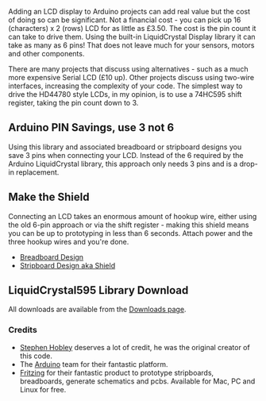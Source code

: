 Adding an LCD display to Arduino projects can add real value but the cost of doing so can be significant. Not a financial cost - you can pick up 16 (characters) x 2 (rows) LCD for as little as £3.50. The cost is the pin count it can take to drive them. Using the built-in LiquidCrystal Display library it can take as many as 6 pins! That does not leave much for your sensors, motors and other components.

There are many projects that discuss using alternatives - such as a much more expensive Serial LCD (£10 up). Other projects discuss using two-wire interfaces, increasing the complexity of your code. The simplest way to drive the HD44780 style LCDs, in my opinion, is to use a 74HC595 shift register, taking the pin count down to 3.

## Arduino PIN Savings, use 3 not 6 ##
Using this library and associated breadboard or stripboard designs you save 3 pins when connecting your LCD. Instead of the 6 required by the Arduino LiquidCrystal library, this approach only needs 3 pins and is a drop-in replacement.

## Make the Shield ##
Connecting an LCD takes an enormous amount of hookup wire, either using the old 6-pin approach or via the shift register - making this shield means you can be up to prototyping in less than 6 seconds. Attach power and the three hookup wires and you're done.
  * [Breadboard Design](http://rowansimms.com/article.php/lcd-hookup-in-seconds)
  * [Stripboard Design aka Shield](http://rowansimms.com/article.php/lcd-hookup-in-seconds-shield)

## LiquidCrystal595 Library Download ##
All downloads are available from the [Downloads page](http://code.google.com/p/arduino-lcd-3pin/downloads/list).

### Credits ###
  * [Stephen Hobley](http://stephenhobley.com/) deserves a lot of credit, he was the original creator of this code.
  * The [Arduino](http://arduino.cc) team for their fantastic platform.
  * [Fritzing](http://fritzing.org) for their fantastic product to prototype stripboards, breadboards, generate schematics and pcbs. Available for Mac, PC and Linux for free.
